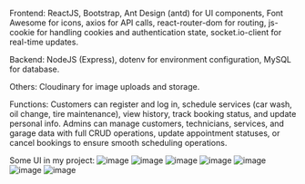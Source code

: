 Frontend: ReactJS, Bootstrap, Ant Design (antd) for UI components, Font Awesome for icons, axios for API calls, react-router-dom for routing, js-cookie for handling cookies and authentication state, socket.io-client for real-time updates.

Backend: NodeJS (Express), dotenv for environment configuration, MySQL for database.

Others: Cloudinary for image uploads and storage.

Functions:
Customers can register and log in, schedule services (car wash, oil change, tire maintenance), view history, track booking status, and update personal info.
Admins can manage customers, technicians, services, and garage data with full CRUD operations, update appointment statuses, or cancel bookings to ensure smooth scheduling operations.

Some UI in my project:
![image](https://github.com/user-attachments/assets/45c56920-1f5a-4042-8c44-96676ac4d14c)
![image](https://github.com/user-attachments/assets/6e558615-dcd5-4003-a2c5-e41769e4b2f0)
![image](https://github.com/user-attachments/assets/1b216577-294f-4a83-b0e2-2db595cda6e6)
![image](https://github.com/user-attachments/assets/f8596345-70fb-4e3e-902d-61341e25a238)
![image](https://github.com/user-attachments/assets/de2a2108-80b2-4947-9b61-501489538781)
![image](https://github.com/user-attachments/assets/86352e90-1ccc-4ad1-a952-e01cda336e70)
![image](https://github.com/user-attachments/assets/a82e28c7-261b-4d58-ac66-a3cc08efab48)



